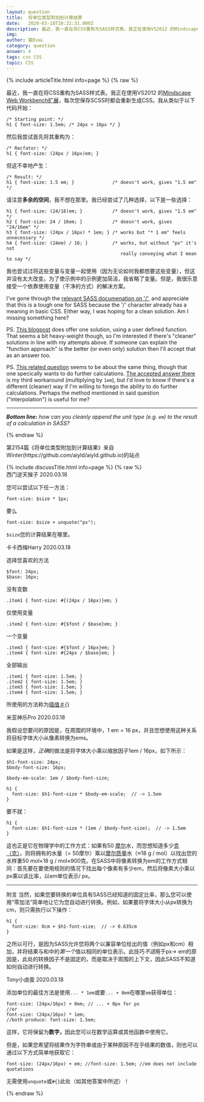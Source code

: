 ```yaml
---
layout: question
title:  将单位类型附加到计算结果
date:   2020-03-18T10:32:31.000Z
description: 最近，我一直在将CSS重构为SASS样式表。我正在使用VS2012 的Mindscape Web Workbench扩展，每次您保存SCSS时都会重新生成...
img: 
author: 猿EvaL
category: question
answer: 4
tags: css CSS
topic: CSS
---
```

<div class="article-root">
  <div class="article">
    {% include articleTitle.html info=page %}
    {% raw %}
    <div class="article-content"><p><font style="vertical-align: inherit;"><font style="vertical-align: inherit;">最近，我一直在将CSS重构为SASS样式表。</font><font style="vertical-align: inherit;">我正在使用</font><font style="vertical-align: inherit;">VS2012 </font><font style="vertical-align: inherit;">的</font></font><a href="http://visualstudiogallery.msdn.microsoft.com/2b96d16a-c986-4501-8f97-8008f9db141a" rel="noreferrer"><font style="vertical-align: inherit;"><font style="vertical-align: inherit;">Mindscape Web Workbench扩展</font></font></a><font style="vertical-align: inherit;"><font style="vertical-align: inherit;">，每次您保存SCSS时都会重新生成CSS。</font><font style="vertical-align: inherit;">我从类似于以下代码开始：</font></font></p>



<pre><code>/* Starting point: */<font></font>
h1 { font-size: 1.5em; /* 24px ÷ 16px */ }<font></font>
</code></pre>

<p><font style="vertical-align: inherit;"><font style="vertical-align: inherit;">然后我尝试首先将其重构为：</font></font></p>

<pre><code>/* Recfator: */<font></font>
h1 { font-size: (24px / 16px)em; }<font></font>
</code></pre>

<p><font style="vertical-align: inherit;"><font style="vertical-align: inherit;">但这不幸地产生：</font></font></p>

<pre><code>/* Result: */<font></font>
h1 { font-size: 1.5 em; }              /* doesn't work, gives "1.5 em" */<font></font>
</code></pre>

<p><font style="vertical-align: inherit;"><font style="vertical-align: inherit;">请注意</font></font><strong><font style="vertical-align: inherit;"><font style="vertical-align: inherit;">多余的空间</font></font></strong><font style="vertical-align: inherit;"><font style="vertical-align: inherit;">，我不想在那里。</font><font style="vertical-align: inherit;">我已经尝试了几种选择，以下是一些选择：</font></font></p>

<pre><code>h1 { font-size: (24/16)em; }           /* doesn't work, gives "1.5 em" */<font></font>
h2 { font-size: 24 / 16em; }           /* doesn't work, gives "24/16em" */<font></font>
h3 { font-size: (24px / 16px) * 1em; } /* works but "* 1 em" feels unnecessary */<font></font>
h4 { font-size: (24em) / 16; }         /* works, but without "px" it's not <font></font>
                                          really conveying what I mean to say */<font></font>
</code></pre>

<p><font style="vertical-align: inherit;"><font style="vertical-align: inherit;">我也尝试过将这些变量与变量一起使用（因为无论如何我都想要这些变量），但这并没有太大改变。</font><font style="vertical-align: inherit;">为了使示例中的示例更加简洁，我省略了变量。</font><font style="vertical-align: inherit;">但是，我很乐意接受一个依靠使用变量（干净的方式）的解决方案。</font></font></p>

<p>I've gone through the <a href="http://sass-lang.com/docs/yardoc/file.SASS_REFERENCE.html#division-and-slash" rel="noreferrer">relevant SASS documenation on '/'</a>, and appreciate that this is a tough one for SASS because the '/' character already has a meaning in basic CSS. Either way, I was hoping for a clean solution. Am I missing something here?</p>

<p>PS. <a href="http://erskinelabs.com/calculating-ems-scss/" rel="noreferrer">This blogpost</a> does offer one solution, using a user defined function. That seems a bit heavy-weight though, so I'm interested if there's "cleaner" solutions in line with my attempts above. If someone can explain the "function approach" is the better (or even only) solution then I'll accept that as an answer too.</p>

<p>PS. <a href="https://stackoverflow.com/q/15513395/419956">This related question</a> seems to be about the same thing, though that one specically wants to do further calculations. <a href="https://stackoverflow.com/a/15514279/419956">The accepted answer there</a> is my third workaround (multiplying by <code>1em</code>), but I'd love to know if there's a different (cleaner) way if I'm willing to forego the ability to do further calculations. Perhaps the method mentioned in said question ("interpolation") is useful for me?</p>

<hr>

<p><strong><em>Bottom line:</em></strong><em> how can you cleanly append the unit type (e.g. <code>em</code>) to the result of a calculation in SASS?</em></p></div>
    {% endraw %}
  </div>
  <p class="winter_mark">第2154篇《将单位类型附加到计算结果》来自Winter(https://github.com/aiyld/aiyld.github.io)的站点</p>
  <div class="discuss-wrapper">
    {% include discussTitle.html info=page %}
    {% raw %}
    <div class="discuss-item">
        <div class="discuss-parent">
          <div class="discuss-meta">
            <span class="discuss-user">西门逆天猴子</span>
            <span class="discuss-time">2020.03.18</span>
          </div>
          <div class="discuss-comment"><p><font style="vertical-align: inherit;"><font style="vertical-align: inherit;">您可以尝试以下任一方法：</font></font></p>

<pre><code>font-size: $size * 1px;
</code></pre>

<p><font style="vertical-align: inherit;"><font style="vertical-align: inherit;">要么</font></font></p>

<pre><code>font-size: $size + unquote("px");
</code></pre>

<p><font style="vertical-align: inherit;"></font><code>$size</code><font style="vertical-align: inherit;"><font style="vertical-align: inherit;">您的计算结果</font><font style="vertical-align: inherit;">在哪里</font><font style="vertical-align: inherit;">。</font></font></p></div>
        </div></div><div class="discuss-item">
        <div class="discuss-parent">
          <div class="discuss-meta">
            <span class="discuss-user">卡卡西梅Harry</span>
            <span class="discuss-time">2020.03.18</span>
          </div>
          <div class="discuss-comment"><p><font style="vertical-align: inherit;"><font style="vertical-align: inherit;">选择您喜欢的方法</font></font></p>



<pre class="lang-css prettyprint-override"><code>$font: 24px;<font></font>
$base: 16px;<font></font>
</code></pre>

<p><font style="vertical-align: inherit;"><font style="vertical-align: inherit;">没有变数</font></font></p>

<pre class="lang-css prettyprint-override"><code>.item1 { font-size: #{(24px / 16px)}em; }
</code></pre>

<p><font style="vertical-align: inherit;"><font style="vertical-align: inherit;">仅使用变量</font></font></p>

<pre class="lang-css prettyprint-override"><code>.item2 { font-size: #{$font / $base}em; }
</code></pre>

<p><font style="vertical-align: inherit;"><font style="vertical-align: inherit;">一个变量</font></font></p>

<pre class="lang-css prettyprint-override"><code>.item3 { font-size: #{$font / 16px}em; }<font></font>
.item4 { font-size: #{24px / $base}em; }<font></font>
</code></pre>

<p><font style="vertical-align: inherit;"><font style="vertical-align: inherit;">全部输出</font></font></p>

<pre class="lang-css prettyprint-override"><code>.item1 { font-size: 1.5em; }<font></font>
.item2 { font-size: 1.5em; }<font></font>
.item3 { font-size: 1.5em; }<font></font>
.item4 { font-size: 1.5em; }<font></font>
</code></pre>

<p><font style="vertical-align: inherit;"><font style="vertical-align: inherit;">所使用的方法称为</font></font><a href="http://sass-lang.com/docs/yardoc/file.SASS_REFERENCE.html#interpolation_" rel="noreferrer"><font style="vertical-align: inherit;"><font style="vertical-align: inherit;">插值＃{}</font></font></a></p></div>
        </div></div><div class="discuss-item">
        <div class="discuss-parent">
          <div class="discuss-meta">
            <span class="discuss-user">米亚神乐Pro</span>
            <span class="discuss-time">2020.03.18</span>
          </div>
          <div class="discuss-comment"><p><font style="vertical-align: inherit;"><font style="vertical-align: inherit;">我假设您要问的原因是，在周围的环境中，1 em = 16 px，并且您想使用这种关系将目标字体大小从像素转换为ems。</font></font></p>

<p><font style="vertical-align: inherit;"><font style="vertical-align: inherit;">如果是这样，</font></font><em><font style="vertical-align: inherit;"><font style="vertical-align: inherit;">正确</font></font></em><font style="vertical-align: inherit;"><font style="vertical-align: inherit;">的做法是将字体大小乘以缩放因子1em / 16px，如下所示：</font></font></p>

<pre><code>$h1-font-size: 24px;<font></font>
$body-font-size: 16px;<font></font>
<font></font>
$body-em-scale: 1em / $body-font-size;<font></font>
<font></font>
h1 {<font></font>
  font-size: $h1-font-size * $body-em-scale;  // -&gt; 1.5em<font></font>
}<font></font>
</code></pre>

<p><font style="vertical-align: inherit;"><font style="vertical-align: inherit;">要不就：</font></font></p>

<pre><code>h1 {<font></font>
  font-size: $h1-font-size * (1em / $body-font-size);  // -&gt; 1.5em<font></font>
}<font></font>
</code></pre>

<p><font style="vertical-align: inherit;"><font style="vertical-align: inherit;">这也正是它在物理学中的工作方式：如果有50 </font></font><a href="https://en.wikipedia.org/wiki/Mole_(unit)" rel="noreferrer"><font style="vertical-align: inherit;"><font style="vertical-align: inherit;">摩尔</font></font></a><font style="vertical-align: inherit;"><font style="vertical-align: inherit;">水，而您想知道多少</font></font><a href="https://en.wikipedia.org/wiki/Gram_(unit)" rel="noreferrer"><font style="vertical-align: inherit;"><font style="vertical-align: inherit;">克（克）</font></font></a><font style="vertical-align: inherit;"><font style="vertical-align: inherit;">，则将拥有的水量（= 50摩尔）乘以</font></font><a href="https://en.wikipedia.org/wiki/Molar_mass" rel="noreferrer"><font style="vertical-align: inherit;"><font style="vertical-align: inherit;">摩尔质量</font></font></a><font style="vertical-align: inherit;"><font style="vertical-align: inherit;">水（≈18 g / mol）以找出您的水样重50 mol×18 g / mol≈900克。</font><font style="vertical-align: inherit;">在SASS中将像素转换为em的工作方式相同：首先要在要使用规则的情况下找出每个像素有多少em，然后将像素大小乘以px乘以该比率，以em单位表示/ px。</font></font></p>

<hr>

<p><font style="vertical-align: inherit;"><font style="vertical-align: inherit;">附言 </font><font style="vertical-align: inherit;">当然，如果您要转换的单位具有SASS已经知道的固定比率，那么您可以使用“零加法”简单地让它为您自动进行转换。</font><font style="vertical-align: inherit;">例如，如果要将字体大小从px转换为cm，则只需执行以下操作：</font></font></p>

<pre><code>h1 {<font></font>
  font-size: 0cm + $h1-font-size;  // -&gt; 0.635cm<font></font>
}<font></font>
</code></pre>

<p><font style="vertical-align: inherit;"><font style="vertical-align: inherit;">之所以可行，是因为SASS允许您将两个以兼容单位给出的值（例如px和cm）</font><font style="vertical-align: inherit;">相加</font><font style="vertical-align: inherit;">，并将结果与​​和中的</font></font><em><font style="vertical-align: inherit;"><font style="vertical-align: inherit;">第一个</font></font></em><font style="vertical-align: inherit;"><font style="vertical-align: inherit;">值以</font><font style="vertical-align: inherit;">相同的单位</font><font style="vertical-align: inherit;">表示。</font><font style="vertical-align: inherit;">此技巧</font></font><em><font style="vertical-align: inherit;"><font style="vertical-align: inherit;">不适</font></font></em><font style="vertical-align: inherit;"><font style="vertical-align: inherit;">用于px-&gt; em的原因是，此处的转换因子不是固定的，而是取决于周围的上下文，因此SASS不知道如何自动进行转换。</font></font></p></div>
        </div></div><div class="discuss-item">
        <div class="discuss-parent">
          <div class="discuss-meta">
            <span class="discuss-user">Tony小卤蛋</span>
            <span class="discuss-time">2020.03.18</span>
          </div>
          <div class="discuss-comment"><p><font style="vertical-align: inherit;"><font style="vertical-align: inherit;">添加单位的最佳方法是使用</font></font><code>... * 1em</code><font style="vertical-align: inherit;"><font style="vertical-align: inherit;">或要</font></font><code>... + 0em</code><font style="vertical-align: inherit;"><font style="vertical-align: inherit;">在哪里</font></font><code>em</code><font style="vertical-align: inherit;"><font style="vertical-align: inherit;">获得单位：</font></font></p>

<pre><code>font-size: (24px/16px) + 0em; // ... + 0px for px<font></font>
//or<font></font>
font-size: (24px/16px) * 1em; <font></font>
//both produce: font-size: 1.5em;<font></font>
</code></pre>

<p><font style="vertical-align: inherit;"><font style="vertical-align: inherit;">这样，它将保留为</font></font><strong><font style="vertical-align: inherit;"><font style="vertical-align: inherit;">数字，</font></font></strong><font style="vertical-align: inherit;"><font style="vertical-align: inherit;">因此您可以在数学运算或其他函数中使用它。</font></font></p>

<p><font style="vertical-align: inherit;"><font style="vertical-align: inherit;">但是，如果您希望将结果作为字符串或由于某种原因不在乎结果的数值，则也可以通过以下方式简单地获取它：</font></font></p>

<pre><code>font-size: (24px/16px) + em; //font-size: 1.5em; //em does not include quotations
</code></pre>

<p><font style="vertical-align: inherit;"><font style="vertical-align: inherit;">无需使用</font></font><code>unquote</code><font style="vertical-align: inherit;"><font style="vertical-align: inherit;">或</font></font><code>#{}</code><font style="vertical-align: inherit;"><font style="vertical-align: inherit;">此处（如其他答案中所述）！</font></font></p></div>
        </div></div>
    {% endraw %}
  </div>
<div>
